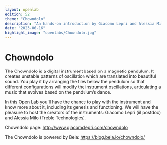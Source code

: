 ```yaml
---
layout: openlab
edition: 52
theme: "Chowndolo"
description: "An hands-on introduction by Giacomo Lepri and Alessia Milo"
date: "2023-06-16"
highlight_image: "openlabs/Chowndolo.jpg"
---
```


<script>
    import CaptionedImage from "../../components/Images/CaptionedImage.svelte"
</script>

<CaptionedImage
    src="openlabs/Chowndolo.jpg"
    alt="The Chowndolo"
    caption="The Chowndolo makes sound based on how magnets are arranged underneath the pendulum."/>

# Chowndolo

The Chowndolo is a digital instrument based on a magnetic pendulum. It creates unstable patterns of oscillation which are translated into beautiful sound. You play it by arranging the tiles below the pendulum so that different configurations will modify the instrument oscillations, articulating a music that evolves based on the pendulum’s dance.

In this Open Lab you'll have the chance to play with the instrument and know more about it, including its genesis and functioning. We will have the pleasure to host the creators of the instruments: Giacomo Lepri (iil postdoc) and Alessia Milo (Treble Technologies).

Chowndolo page: http://www.giacomolepri.com/chowndolo

The Chowndolo is powered by Bela: https://blog.bela.io/chowndolo/

